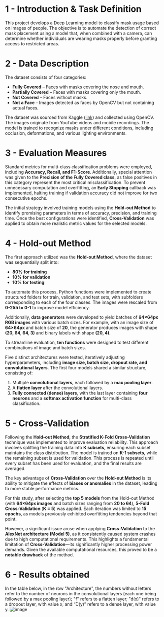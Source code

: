 



# **1 - Introduction & Task Definition**  
This project develops a Deep Learning model to classify mask usage based on images of people. The objective is to automate the detection of correct mask placement using a model that, when combined with a camera, can determine whether individuals are wearing masks properly before granting access to restricted areas.  



# **2 - Data Description**  
The dataset consists of four categories:  

- **Fully Covered** – Faces with masks covering the nose and mouth.  
- **Partially Covered** – Faces with masks covering only the mouth.  
- **Not Covered** – Faces without masks.  
- **Not a Face** – Images detected as faces by OpenCV but not containing actual faces.  

The dataset was sourced from Kaggle ([link](https://www.kaggle.com/datasets/jamesnogra/face-mask-usage)) and collected using OpenCV. The images originate from YouTube videos and mobile recordings. The model is trained to recognize masks under different conditions, including occlusion, deformations, and various lighting environments.  



# **3 - Evaluation Measures**  
Standard metrics for multi-class classification problems were employed, including **Accuracy, Recall, and F1-Score**. Additionally, special attention was given to the **Precision of the Fully Covered class**, as false positives in this category represent the most critical misclassification. To prevent unnecessary computation and overfitting, an **Early Stopping** callback was implemented, halting training if validation accuracy did not improve for two consecutive epochs.  

The initial strategy involved training models using the **Hold-out Method** to identify promising parameters in terms of accuracy, precision, and training time. Once the best configurations were identified, **Cross-Validation** was applied to obtain more realistic metric values for the selected models.  



# **4 - Hold-out Method**  
The first approach utilized was the **Hold-out Method**, where the dataset was sequentially split into:  

- **80% for training**  
- **10% for validation**  
- **10% for testing**  

To automate this process, Python functions were implemented to create structured folders for train, validation, and test sets, with subfolders corresponding to each of the four classes. The images were rescaled from **0-255 to 0-1** to improve model efficiency.  

Additionally, **data generators** were developed to yield batches of **64×64px RGB images** with various batch sizes. For example, with an image size of **64×64px** and batch size of **20**, the generator produces images with shape **(20, 64, 64, 3)** and binary labels with shape **(20, 4)**.  

To streamline evaluation, **ten functions** were designed to test different combinations of image and batch sizes.  

Five distinct architectures were tested, iteratively adjusting hyperparameters, including **image size, batch size, dropout rate, and convolutional layers**. The first four models shared a similar structure, consisting of:  

1. Multiple **convolutional layers**, each followed by a **max pooling layer**.  
2. A **flatten layer** after the convolutional layers.  
3. **Fully connected (dense) layers**, with the last layer containing **four neurons** and a **softmax activation function** for multi-class classification.  


# **5 - Cross-Validation**  
Following the **Hold-out Method**, the **Stratified K-Fold Cross-Validation** technique was implemented to improve evaluation reliability. This approach involves splitting the training data into **K subsets**, ensuring each subset maintains the class distribution. The model is trained on **K-1 subsets**, while the remaining subset is used for validation. This process is repeated until every subset has been used for evaluation, and the final results are averaged.  

The key advantage of **Cross-Validation** over the **Hold-out Method** is its ability to mitigate the effects of **biases or anomalies** in the dataset, leading to more stable performance metrics.  

For this study, after selecting the **top 5 models** from the Hold-out Method (with **64×64px images** and batch sizes ranging from **20 to 64**), **5-Fold Cross-Validation** (**K = 5**) was applied. Each iteration was limited to **15 epochs**, as models previously exhibited overfitting tendencies beyond that point.  

However, a significant issue arose when applying **Cross-Validation** to the **AlexNet architecture (Model 5)**, as it consistently caused system crashes due to high computational requirements. This highlights a fundamental limitation of **Cross-Validation**—its significantly higher processing power demands. Given the available computational resources, this proved to be a **notable drawback** of the method.  

# 6 - Results obtained
In the table below, in the row "Architecture", the
numbers without letters refer to the number of neurons in the convolutional layers (each one being
followed by a max pooling layer); "f" refers to a flatten layer; "d(x)" refers to a dropout layer, with value
x; and “D(y)” refers to a dense layer, with value y.
![image](https://github.com/user-attachments/assets/1efe8f8d-133f-4607-899e-c65f4f208034)

